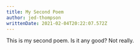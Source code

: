 ```yaml
---
title: My Second Poem
author: jed-thompson
writtenDate: 2021-02-04T20:22:07.572Z
---
```

This is my second poem.
Is it any good?
Not really.
